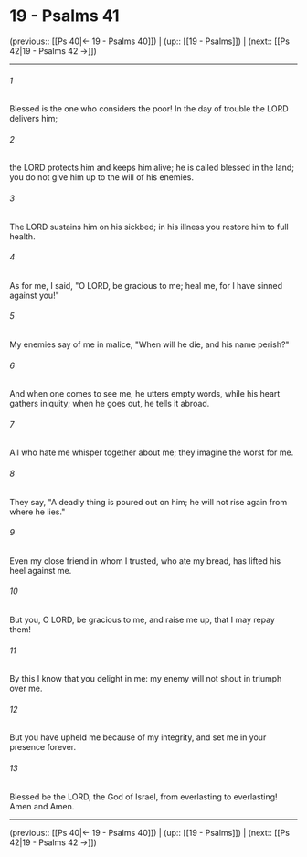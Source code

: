 # 19 - Psalms 41

(previous:: [[Ps 40|← 19 - Psalms 40]]) | (up:: [[19 - Psalms]]) | (next:: [[Ps 42|19 - Psalms 42 →]])

***


###### 1 
Blessed is the one who considers the poor! In the day of trouble the LORD delivers him; 

###### 2 
the LORD protects him and keeps him alive; he is called blessed in the land; you do not give him up to the will of his enemies. 

###### 3 
The LORD sustains him on his sickbed; in his illness you restore him to full health. 

###### 4 
As for me, I said, "O LORD, be gracious to me; heal me, for I have sinned against you!" 

###### 5 
My enemies say of me in malice, "When will he die, and his name perish?" 

###### 6 
And when one comes to see me, he utters empty words, while his heart gathers iniquity; when he goes out, he tells it abroad. 

###### 7 
All who hate me whisper together about me; they imagine the worst for me. 

###### 8 
They say, "A deadly thing is poured out on him; he will not rise again from where he lies." 

###### 9 
Even my close friend in whom I trusted, who ate my bread, has lifted his heel against me. 

###### 10 
But you, O LORD, be gracious to me, and raise me up, that I may repay them! 

###### 11 
By this I know that you delight in me: my enemy will not shout in triumph over me. 

###### 12 
But you have upheld me because of my integrity, and set me in your presence forever. 

###### 13 
Blessed be the LORD, the God of Israel, from everlasting to everlasting! Amen and Amen.

***

(previous:: [[Ps 40|← 19 - Psalms 40]]) | (up:: [[19 - Psalms]]) | (next:: [[Ps 42|19 - Psalms 42 →]])
